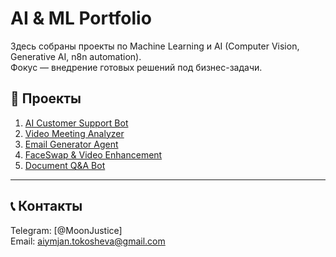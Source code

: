 # AI & ML Portfolio

Здесь собраны проекты по Machine Learning и AI (Computer Vision, Generative AI, n8n automation).  
Фокус — внедрение готовых решений под бизнес-задачи.

## 📌 Проекты
1. [AI Customer Support Bot](./1-customer-support-bot)  
2. [Video Meeting Analyzer](./2-video-meeting-analyzer)  
3. [Email Generator Agent](./3-email-generator-agent)  
4. [FaceSwap & Video Enhancement](./4-faceswap-video-enhancement)  
5. [Document Q&A Bot](./5-document-qa-bot)  

---

## 📞 Контакты
Telegram: [@MoonJustice]  
Email: aiymjan.tokosheva@gmail.com
